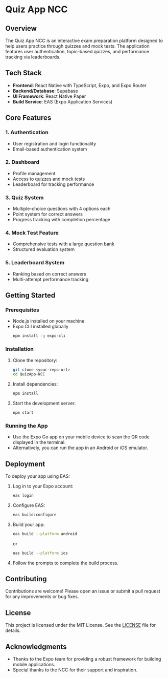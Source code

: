 # Quiz App NCC

## Overview

The Quiz App NCC is an interactive exam preparation platform designed to help users practice through quizzes and mock tests. The application features user authentication, topic-based quizzes, and performance tracking via leaderboards.

## Tech Stack

- **Frontend**: React Native with TypeScript, Expo, and Expo Router
- **Backend/Database**: Supabase
- **UI Framework**: React Native Paper
- **Build Service**: EAS (Expo Application Services)

## Core Features

### 1. Authentication

- User registration and login functionality
- Email-based authentication system

### 2. Dashboard

- Profile management
- Access to quizzes and mock tests
- Leaderboard for tracking performance

### 3. Quiz System

- Multiple-choice questions with 4 options each
- Point system for correct answers
- Progress tracking with completion percentage

### 4. Mock Test Feature

- Comprehensive tests with a large question bank
- Structured evaluation system

### 5. Leaderboard System

- Ranking based on correct answers
- Multi-attempt performance tracking

## Getting Started

### Prerequisites

- Node.js installed on your machine
- Expo CLI installed globally
  ```bash
  npm install -g expo-cli
  ```

### Installation

1. Clone the repository:
   ```bash
   git clone <your-repo-url>
   cd QuizApp-NCC
   ```

2. Install dependencies:
   ```bash
   npm install
   ```

3. Start the development server:
   ```bash
   npm start
   ```

### Running the App

- Use the Expo Go app on your mobile device to scan the QR code displayed in the terminal.
- Alternatively, you can run the app in an Android or iOS emulator.

## Deployment

To deploy your app using EAS:

1. Log in to your Expo account:
   ```bash
   eas login
   ```

2. Configure EAS:
   ```bash
   eas build:configure
   ```

3. Build your app:
   ```bash
   eas build --platform android
   ```

   or

   ```bash
   eas build --platform ios
   ```

4. Follow the prompts to complete the build process.

## Contributing

Contributions are welcome! Please open an issue or submit a pull request for any improvements or bug fixes.

## License

This project is licensed under the MIT License. See the [LICENSE](LICENSE) file for details.

## Acknowledgments

- Thanks to the Expo team for providing a robust framework for building mobile applications.
- Special thanks to the NCC for their support and inspiration.
